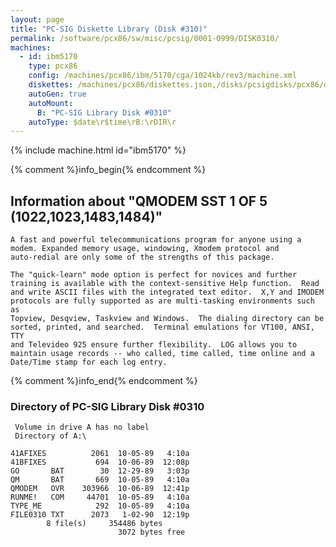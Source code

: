 ```yaml
---
layout: page
title: "PC-SIG Diskette Library (Disk #310)"
permalink: /software/pcx86/sw/misc/pcsig/0001-0999/DISK0310/
machines:
  - id: ibm5170
    type: pcx86
    config: /machines/pcx86/ibm/5170/cga/1024kb/rev3/machine.xml
    diskettes: /machines/pcx86/diskettes.json,/disks/pcsigdisks/pcx86/diskettes.json
    autoGen: true
    autoMount:
      B: "PC-SIG Library Disk #0310"
    autoType: $date\r$time\rB:\rDIR\r
---
```


{% include machine.html id="ibm5170" %}

{% comment %}info_begin{% endcomment %}

## Information about "QMODEM SST 1 OF 5 (1022,1023,1483,1484)"

    A fast and powerful telecommunications program for anyone using a
    modem. Expanded memory usage, windowing, Xmodem protocol and
    auto-redial are only some of the strengths of this package.
    
    The "quick-learn" mode option is perfect for novices and further
    training is available with the context-sensitive Help function.  Read
    and write ASCII files with the integrated text editor.  X,Y and IMODEM
    protocols are fully supported as are multi-tasking environments such as
    Topview, Desqview, Taskview and Windows.  The dialing directory can be
    sorted, printed, and searched.  Terminal emulations for VT100, ANSI, TTY
    and Televideo 925 ensure further flexibility.  LOG allows you to
    maintain usage records -- who called, time called, time online and a
    Date/Time stamp for each log entry.
{% comment %}info_end{% endcomment %}


### Directory of PC-SIG Library Disk #0310

     Volume in drive A has no label
     Directory of A:\

    41AFIXES          2061  10-05-89   4:10a
    41BFIXES           694  10-06-89  12:08p
    GO       BAT        30  12-29-89   3:03p
    QM       BAT       669  10-05-89   4:10a
    QMODEM   OVR    303966  10-06-89  12:41p
    RUNME!   COM     44701  10-05-89   4:10a
    TYPE_ME            292  10-05-89   4:10a
    FILE0310 TXT      2073   1-02-90  12:19p
            8 file(s)     354486 bytes
                            3072 bytes free
